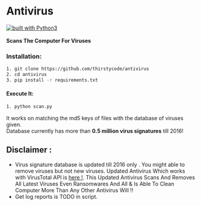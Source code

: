 # Antivirus
[![built with Python3](https://img.shields.io/badge/built%20with-Python3-red.svg)](https://www.python.org/)
<br>
<br>
**Scans The Computer For Viruses**
<br>

### Installation:

```bash
1. git clone https://github.com/thirstycode/antivirus
2. cd antivirus
3. pip install -r requirements.txt
```
#### Execute It:
```bash
1. python scan.py
```
It works on matching the md5 keys of files with the database of viruses given.<br> Database currently has more than **0.5 million virus signatures** till 2016!
<br>

## Disclaimer :
* Virus signature database is updated till 2016 only . You might able to remove viruses but not new viruses. 
Updated Antivirus Which works with VirusTotal API is [here !](https://github.com/thirstycode/antivirus-with-sweet-Api).
This Updated Antivirus Scans And Removes All Latest Viruses Even Ransomwares And All & Is Able To Clean Computer More Than Any Other Antivirus Will !!
* Get log reports is TODO in script.
